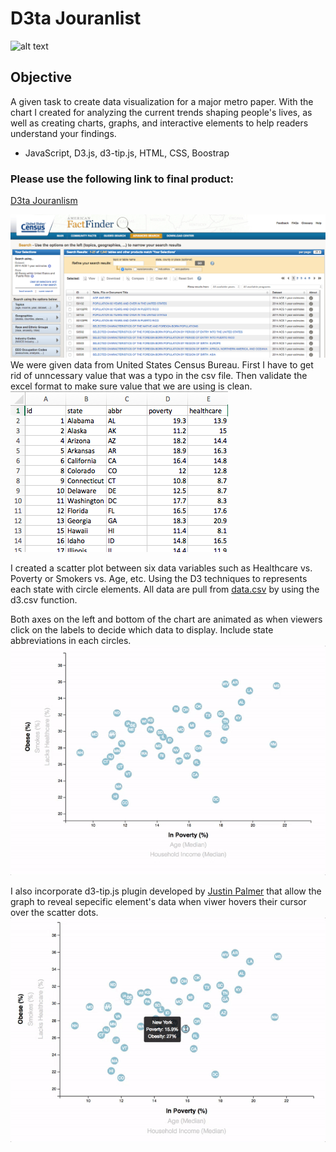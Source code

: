 # D3ta Jouranlist

![alt text](https://media.giphy.com/media/v2xIous7mnEYg/giphy.gif "Banner")

## Objective
A given task to create data visualization for a major metro paper. With the chart I created for analyzing the current trends shaping people's lives, as well as creating charts, graphs, and interactive elements to help readers understand your findings.


* JavaScript, D3.js, d3-tip.js, HTML, CSS, Boostrap

### Please use the following link to final product:
[D3ta Jouranlism](https://donthave1.github.io/D3ta-journalism/)


![alt text](https://raw.githubusercontent.com/Donthave1/Data_Analytics_Bootcamp_UCI/master/02%20Assignments/14%20D3ta%20Journalism/assets/images/2-census.jpg "source page") We were given data from United States Census Bureau. First I have to get rid of unncessary value that was a typo in the csv file. 
Then validate the excel format to make sure value that we are using is clean.  
![alt text](https://raw.githubusercontent.com/Donthave1/Data_Analytics_Bootcamp_UCI/master/02%20Assignments/14%20D3ta%20Journalism/assets/images/6-excel.jpg "excel snipt") 


I created a scatter plot between six data variables such as Healthcare vs. Poverty or Smokers vs. Age, etc.
Using the D3 techniques to represents each state with circle elements. All data are pull from [data.csv](https://github.com/Donthave1/Data_Analytics_Bootcamp_UCI/blob/master/02%20Assignments/14%20D3ta%20Journalism/assets/data/data.csv) by using the d3.csv function. 


Both axes on the left and bottom of the chart are animated as when viewers click on the labels to decide which data to display.
Include state abbreviations in each circles.  
![alt text](https://raw.githubusercontent.com/Donthave1/Data_Analytics_Bootcamp_UCI/master/02%20Assignments/14%20D3ta%20Journalism/assets/images/7-animated-scatter.gif "animation demo")


I also incorporate d3-tip.js plugin developed by [Justin Palmer](https://github.com/Caged) that allow the graph to reveal sepecific element's data when viwer hovers their cursor over the scatter dots.
![alt text](https://raw.githubusercontent.com/Donthave1/Data_Analytics_Bootcamp_UCI/master/02%20Assignments/14%20D3ta%20Journalism/assets/images/8-tooltip.gif "tooltips")
